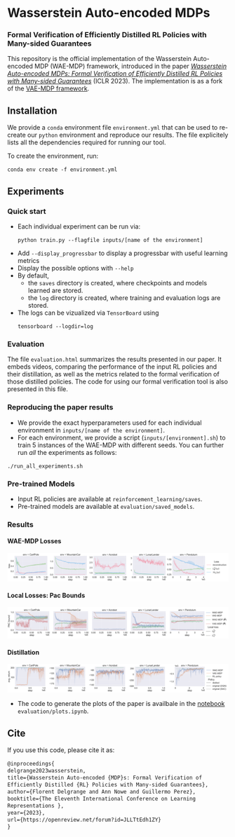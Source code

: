 # Wasserstein Auto-encoded MDPs
### Formal Verification of Efficiently Distilled RL Policies with Many-sided Guarantees
This repository is the official implementation of the Wasserstein Auto-encoded MDP (WAE-MDP) framework, introduced in the paper [_Wasserstein Auto-encoded MDPs: Formal Verification of Efficiently Distilled RL Policies with Many-sided Guarantees_](https://openreview.net/pdf?id=JLLTtEdh1ZY) (ICLR 2023).
The implementation is as a fork of the [VAE-MDP framework](https://github.com/florentdelgrange/vae_mdp).

## Installation
We provide a `conda` environment file `environment.yml` that can be used to re-create our `python` environment and reproduce our results.
The file explicitely lists all the dependencies required for running our tool.

To create the environment, run:
```shell
conda env create -f environment.yml
```

## Experiments
### Quick start
- Each individual experiment can be run via:
    ```shell
    python train.py --flagfile inputs/[name of the environment] 
    ```
- Add `--display_progressbar` to display a progressbar with useful learning metrics
- Display the possible options with `--help`
- By default,
   - the `saves` directory is created, where checkpoints and models learned are stored.
   - the `log` directory is created, where training and evaluation logs are stored.
- The logs can be vizualized via `TensorBoard` using
  ```shell
  tensorboard --logdir=log
  ```

### Evaluation
The file `evaluation.html` summarizes the results presented in our paper.
It embeds videos, comparing the performance of the input RL policies and their distillation, as well as the metrics related to the formal verification of those distilled policies.
The code for using our formal verification tool is also presented in this file.

### Reproducing the paper results
- We provide the exact hyperparameters used for each individual environment in `inputs/[name of the environment]`.
- For each environment, we provide a script (`inputs/[environment].sh`) to train 5 instances of the WAE-MDP with different seeds.
You can further run *all* the experiments as follows:
```shell
./run_all_experiments.sh
```
### Pre-trained Models
- Input RL policies are available at `reinforcement_learning/saves`.
- Pre-trained models are available at `evaluation/saved_models`.
### Results
#### WAE-MDP Losses
![pac_bounds](evaluation/loss.png)
#### Local Losses: Pac Bounds
![pac_bounds](evaluation/local_losses.png)
#### Distillation
![distillation](evaluation/eval_policy.png)
- The code to generate the plots of the paper is availbale in the [notebook](https://jupyter.org/) `evaluation/plots.ipynb`.

## Cite
If you use this code, please cite it as:
```
@inproceedings{
delgrange2023wasserstein,
title={Wasserstein Auto-encoded {MDP}s: Formal Verification of Efficiently Distilled {RL} Policies with Many-sided Guarantees},
author={Florent Delgrange and Ann Nowe and Guillermo Perez},
booktitle={The Eleventh International Conference on Learning Representations },
year={2023},
url={https://openreview.net/forum?id=JLLTtEdh1ZY}
}
```

